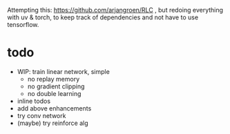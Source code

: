 Attempting this: https://github.com/arjangroen/RLC , but redoing everything
with uv & torch, to keep track of dependencies and not have to use tensorflow.

# todo
- WIP: train linear network, simple
    - no replay memory
    - no gradient clipping
    - no double learning
- inline todos
- add above enhancements
- try conv network
- (maybe) try reinforce alg
